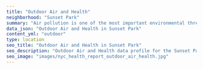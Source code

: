 ```yaml
---
title: "Outdoor Air and Health"
neighborhood: "Sunset Park"
summary: "Air pollution is one of the most important environmental threats to urban populations and while all people are exposed, pollutant emissions, levels of exposure, and population vulnerability vary across neighborhoods. Exposures to common air pollutants have been linked to respiratory and cardiovascular diseases, cancers, and premature deaths."
data_json: "Outdoor Air and Health in Sunset Park"
content_yml: "outdoor"
type: location
seo_title: "Outdoor Air and Health in Sunset Park"
seo_description: "Outdoor Air and Health data profile for the Sunset Park neighborhood of NYC."
seo_image: "images/nyc_health_report_outdoor_air_health.jpg"
---
```

